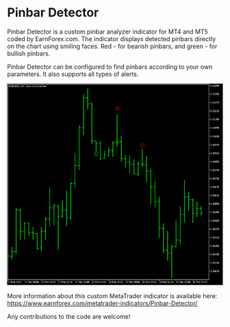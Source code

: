 # Pinbar Detector

Pinbar Detector is a custom pinbar analyzer indicator for MT4 and MT5 coded by EarnForex.com. The indicator displays detected pinbars directly on the chart using smiling faces. Red - for bearish pinbars, and green - for bullish pinbars.

Pinbar Detector can be configured to find pinbars according to your own parameters. It also supports all types of alerts.

![Pinbar Detector indicator shows some good and bad pinbar formations on this shor-term EUR/USD chart](https://github.com/EarnForex/Pinbar-Detector/blob/main/README_Images/pinbar-detector-shows-some-pinbars.png)

More information about this custom MetaTrader indicator is available here: https://www.earnforex.com/metatrader-indicators/Pinbar-Detector/

Any contributions to the code are welcome!
